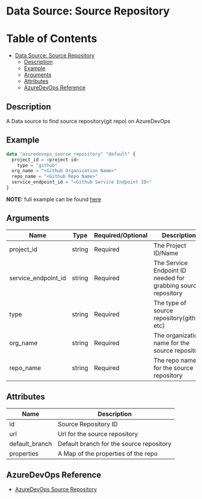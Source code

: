 # Data Source: Source Repository

Table of Contents
=================

   * [Data Source: Source Repository](#data-source-source-repository)
      * [Description](#description)
      * [Example](#example)
      * [Arguments](#arguments)
      * [Attributes](#attributes)
      * [AzureDevOps Reference](#azuredevops-reference)

## Description

A Data source to find source repository(git repo) on AzureDevOps

## Example

```terraform
data "azuredevops_source_repository" "default" {
  project_id = <project id>
	type = "github"
  org_name = "<Github Organization Name>"
  repo_name = "<Github Repo Name>"
  service_endpoint_id = "<Github Service Endpoint ID>"
}
```

**NOTE:** full example can be found [here](../../examples/d/source_repository/main.tf)

## Arguments

| Name | Type | Required/Optional | Description |
|------|------|-------------------|-------------|
| project_id | string | Required | The Project ID/Name |
| service_endpoint_id | string | Required | The Service Endpoint ID needed for grabbing source repository |
| type | string | Required | The type of source repository(github, etc) |
| org_name | string | Required | The organization name for the source repository |
| repo_name | string | Required | The repo name for the source repository |

## Attributes

| Name | Description |
|------|-------------|
| id | Source Repository ID | 
| url | Url for the source repository | 
| default_branch | Default branch for the source repository | 
| properties | A Map of the properties of the repo | 

## AzureDevOps Reference

- [AzureDevOps Source Repository](https://docs.microsoft.com/en-us/azure/devops/pipelines/repos/?view=azure-devops)

